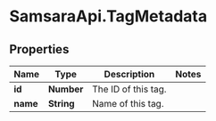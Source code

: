 # SamsaraApi.TagMetadata

## Properties
Name | Type | Description | Notes
------------ | ------------- | ------------- | -------------
**id** | **Number** | The ID of this tag. | 
**name** | **String** | Name of this tag. | 


